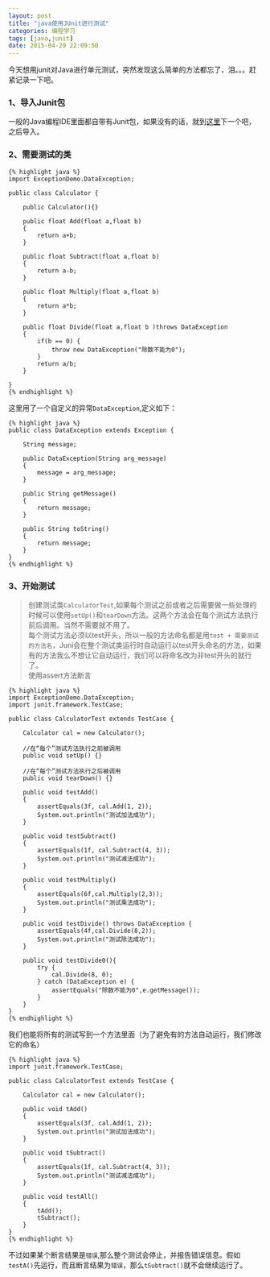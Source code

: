 ```yaml
---
layout: post
title: "java使用JUnit进行测试"
categories: 编程学习
tags: [java,junit]
date: 2015-04-29 22:09:50
---
```


今天想用junit对Java进行单元测试，突然发现这么简单的方法都忘了，泪。。。赶紧记录一下吧。

### 1、导入Junit包

一般的Java编程IDE里面都自带有Junit包，如果没有的话，就到[这里](https://github.com/junit-team/junit/releases)下一个吧，之后导入。

<!-- more -->

### 2、需要测试的类

	{% highlight java %}
	import ExceptionDemo.DataException;
	
	public class Calculator {
	
	    public Calculator(){}
	
	    public float Add(float a,float b)
	    {
	        return a+b;
	    }
	
	    public float Subtract(float a,float b)
	    {
	        return a-b;
	    }
	
	    public float Multiply(float a,float b)
	    {
	        return a*b;
	    }
	
	    public float Divide(float a,float b )throws DataException
	    {
	        if(b == 0) {
	            throw new DataException("除数不能为0");
	        }
	        return a/b;
	    }
	
	}
	{% endhighlight %}

这里用了一个自定义的异常`DataException`,定义如下：

	{% highlight java %}
	public class DataException extends Exception {
	
	    String message;
	
	    public DataException(String arg_message)
	    {
	        message = arg_message;
	    }
	
	    public String getMessage()
	    {
	        return message;
	    }
	
	    public String toString()
	    {
	        return message;
	    }
	}
	{% endhighlight %}

### 3、开始测试

> 创建测试类`CalculatorTest`,如果每个测试之前或者之后需要做一些处理的时候可以使用`setUp()`和`tearDown`方法。这两个方法会在每个测试方法执行前后调用。当然不需要就不用了。  
> 每个测试方法必须以test开头，所以一般的方法命名都是用`test + 需要测试的方法名`，Juni会在整个测试类运行时自动运行以test开头命名的方法，如果有的方法我么不想让它自动运行，我们可以将命名改为非test开头的就行了。  
> 使用assert方法断言


	{% highlight java %}
	import ExceptionDemo.DataException;
	import junit.framework.TestCase;
	
	public class CalculatorTest extends TestCase {
	
	    Calculator cal = new Calculator();
	
	    //在“每个”测试方法执行之前被调用
	    public void setUp() {}
	
	    //在“每个”测试方法执行之后被调用
	    public void tearDown() {}
	
	    public void testAdd()
	    {
	        assertEquals(3f, cal.Add(1, 2));
	        System.out.println("测试加法成功");
	    }
	
	    public void testSubtract()
	    {
	        assertEquals(1f, cal.Subtract(4, 3));
	        System.out.println("测试减法成功");
	    }
	
	    public void testMultiply()
	    {
	        assertEquals(6f,cal.Multiply(2,3));
	        System.out.println("测试乘法成功");
	    }
	
	    public void testDivide() throws DataException {
	        assertEquals(4f,cal.Divide(8,2));
	        System.out.println("测试除法成功");
	    }
	
	    public void testDivide0(){
	        try {
	            cal.Divide(8, 0);
	        } catch (DataException e) {
	            assertEquals("除数不能为0",e.getMessage());
	        }
	    }
	}
	{% endhighlight %}

我们也能将所有的测试写到一个方法里面（为了避免有的方法自动运行，我们修改它的命名）

	{% highlight java %}
	import junit.framework.TestCase;
	
	public class CalculatorTest extends TestCase {
	
	    Calculator cal = new Calculator();
	
	    public void tAdd()
	    {
	        assertEquals(3f, cal.Add(1, 2));
	        System.out.println("测试加法成功");
	    }
	
	    public void tSubtract()
	    {
	        assertEquals(1f, cal.Subtract(4, 3));
	        System.out.println("测试减法成功");
	    }
	
	    public void testAll()
	    {
	        tAdd();
	        tSubtract();
	    }
	}
	{% endhighlight %}

不过如果某个断言结果是`错误`,那么整个测试会停止，并报告错误信息。假如`testA()`先运行，而且断言结果为`错误`，那么`tSubtract()`就不会继续运行了。